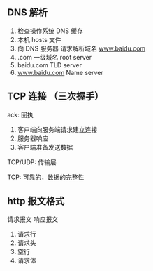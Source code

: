 ## DNS  解析
1. 检查操作系统 DNS 缓存
2. 本机 hosts 文件
3. 向 DNS 服务器  请求解析域名  www.baidu.com
  1. .com   一级域名  root server
  2. baidu.com    TLD server
  3. www.baidu.com    Name  server

## TCP 连接 （三次握手）
ack: 回执
1. 客户端向服务端请求建立连接
2. 服务器响应
3. 客户端准备发送数据

TCP/UDP: 传输层

TCP: 可靠的，数据的完整性


## http 报文格式
请求报文
响应报文

1. 请求行
2. 请求头
3. 空行
4. 请求体